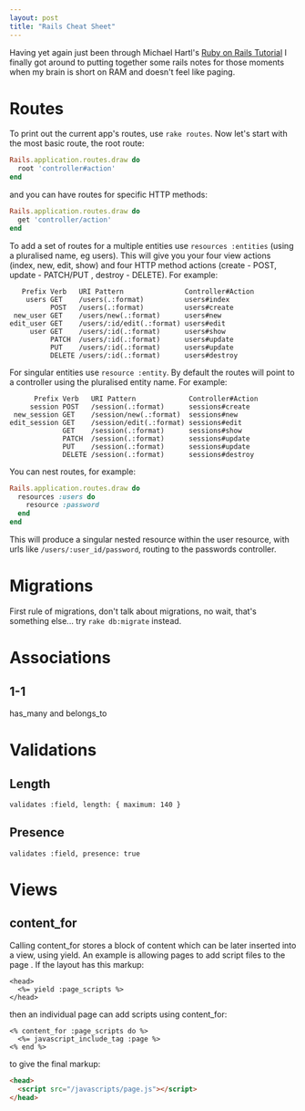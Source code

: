 ```yaml
---
layout: post
title: "Rails Cheat Sheet"
---
```


Having yet again just been through Michael Hartl's [Ruby on Rails Tutorial](www.railstutorial.org) I finally got around to putting together some rails notes for those moments when my brain is short on RAM and doesn't feel like paging.

# Routes
To print out the current app's routes, use `rake routes`. Now let's start with the most basic route, the root route:

~~~ruby
Rails.application.routes.draw do
  root 'controller#action'
end
~~~

and you can have routes for specific HTTP methods:

~~~ruby
Rails.application.routes.draw do
  get 'controller/action'
end
~~~

To add a set of routes for a multiple entities use `resources :entities` (using a pluralised name, eg users). This will give you your four view actions (index, new, edit, show) and four HTTP method actions (create - POST, update - PATCH/PUT , destroy - DELETE). For example:

~~~
   Prefix Verb   URI Pattern               Controller#Action
    users GET    /users(.:format)          users#index
          POST   /users(.:format)          users#create
 new_user GET    /users/new(.:format)      users#new
edit_user GET    /users/:id/edit(.:format) users#edit
     user GET    /users/:id(.:format)      users#show
          PATCH  /users/:id(.:format)      users#update
          PUT    /users/:id(.:format)      users#update
          DELETE /users/:id(.:format)      users#destroy
~~~

For singular entities use `resource :entity`. By default the routes will point to a controller using the pluralised entity name. For example:

~~~
      Prefix Verb   URI Pattern             Controller#Action
     session POST   /session(.:format)      sessions#create
 new_session GET    /session/new(.:format)  sessions#new
edit_session GET    /session/edit(.:format) sessions#edit
             GET    /session(.:format)      sessions#show
             PATCH  /session(.:format)      sessions#update
             PUT    /session(.:format)      sessions#update
             DELETE /session(.:format)      sessions#destroy
~~~

You can nest routes, for example:

~~~ruby
Rails.application.routes.draw do
  resources :users do
    resource :password
  end
end
~~~

This will produce a singular nested resource within the user resource, with urls like `/users/:user_id/password`, routing to the passwords controller.

# Migrations
First rule of migrations, don't talk about migrations, no wait, that's something else... try `rake db:migrate` instead.

# Associations

## 1-1
has_many and belongs_to

# Validations

## Length
`validates :field, length: { maximum: 140 }`

## Presence
`validates :field, presence: true`

# Views
## content_for
Calling content_for stores a block of content which can be later inserted into a view, using yield. An example is allowing pages to add script files to the page <head>. If the layout has this markup:

~~~erb
<head>
  <%= yield :page_scripts %>
</head>
~~~

then an individual page can add scripts using content_for:

~~~erb
<% content_for :page_scripts do %>
  <%= javascript_include_tag :page %>
<% end %>
~~~

to give the final markup:

~~~html
<head>
  <script src="/javascripts/page.js"></script>
</head>
~~~
